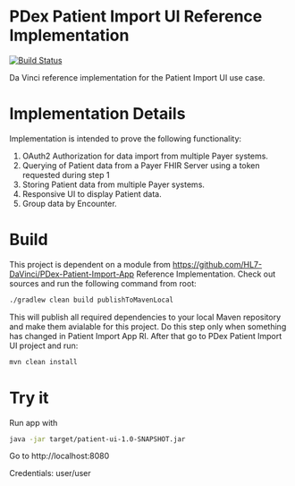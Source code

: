 PDex Patient Import UI Reference Implementation
===============
[![Build Status](https://travis-ci.org/HL7-DaVinci/PDex-Patient-Import-UI.svg?branch=master)](https://travis-ci.org/github/HL7-DaVinci/PDex-Patient-Import-UI)

Da Vinci reference implementation for the Patient Import UI use case.

# Implementation Details
Implementation is intended to prove the following functionality:
1. OAuth2 Authorization for data import from multiple Payer systems.
2. Querying of Patient data from a Payer FHIR Server using a token requested during step 1
3. Storing Patient data from multiple Payer systems.
4. Responsive UI to display Patient data.
5. Group data by Encounter.

# Build
This project is dependent on a module from https://github.com/HL7-DaVinci/PDex-Patient-Import-App Reference Implementation. Check out sources and run the following command from root:
```sh
./gradlew clean build publishToMavenLocal
```
This will publish all required dependencies to your local Maven repository and make them avialable for this project. Do this step only when something has changed in Patient Import App RI.
After that go to PDex Patient Import UI project and run:
```sh
mvn clean install
```

# Try it
Run app with
```sh
java -jar target/patient-ui-1.0-SNAPSHOT.jar
```
Go to http://localhost:8080

Credentials: user/user
